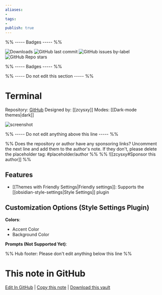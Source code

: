 ```yaml
---
aliases:
- 
tags: 
- 
publish: true
---
```


%% ----- Badges ----- %%

![Downloads](https://img.shields.io/badge/downloads-43151-573E7A?style=for-the-badge&logo=)
![GitHub last commit](https://img.shields.io/github/last-commit/zcysxy/Obsidian-Terminal-Theme?color=573E7A&label=last%20update&logo=github&style=for-the-badge)
![GitHub issues by-label](https://img.shields.io/github/issues/zcysxy/Obsidian-Terminal-Theme/help%20wanted?color=573E7A&logo=github&style=for-the-badge) 
![GitHub Repo stars](https://img.shields.io/github/stars/zcysxy/Obsidian-Terminal-Theme?color=573E7A&logo=github&style=for-the-badge)

%% ----- Badges ----- %%

%% ----- Do not edit this section ----- %%

# Terminal

Repository: [GitHub](https://github.com/zcysxy/Obsidian-Terminal-Theme)
Designed by: [[zcysxy]]
Modes: [[Dark-mode themes|dark]]



![screenshot](https://github.com/zcysxy/Obsidian-Terminal-Theme/raw/HEAD/screenshots/terminal.png)

%% ----- Do not edit anything above this line ----- %% 

%% Does the repository or author have any sponsoring links? Uncomment the next line and add them to the author's note. If they don't, please delete the placeholder tag: #placeholder/author %%
%% ![[zcysxy#Sponsor this author]] %%


## Features

- [[Themes with Friendly Settings|Friendly settings]]: Supports the [[obsidian-style-settings|Style Settings]] plugin

## Customization Options (Style Settings Plugin) 

**Colors**: 
- Accent Color
- Background Color

**Prompts (Not Supported Yet)**: 


%% Hub footer: Please don't edit anything below this line %%

# This note in GitHub

<span class="git-footer">[Edit In GitHub](https://github.dev/obsidian-community/obsidian-hub/blob/main/02%20-%20Community%20Expansions/02.05%20All%20Community%20Expansions/Themes/Terminal.md "git-hub-edit-note") | [Copy this note](https://raw.githubusercontent.com/obsidian-community/obsidian-hub/main/02%20-%20Community%20Expansions/02.05%20All%20Community%20Expansions/Themes/Terminal.md "git-hub-copy-note") | [Download this vault](https://github.com/obsidian-community/obsidian-hub/archive/refs/heads/main.zip "git-hub-download-vault") </span>
